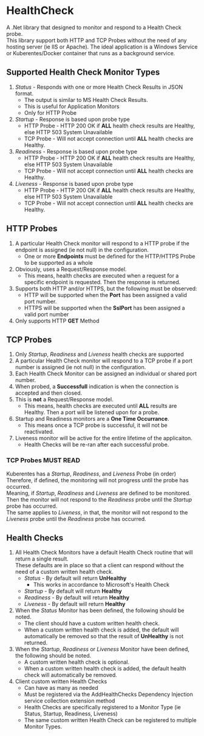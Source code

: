 # HealthCheck 
A .Net library that designed to monitor and respond to a Health Check probe.  
This library support both HTTP and TCP Probes without the need of any hosting server (ie IIS or Apache).
The ideal application is a Windows Service or Kuberentes/Docker container that runs as a background service.


## Supported Health Check Monitor Types
1.  *Status* - Responds with one or more Health Check Results in JSON format.  
    -  The output is similar to MS Health Check Results. 
    -  This is useful for Application Monitors
    -  Only for HTTP Probe
2.  *Startup* - Response is based upon probe type
    -  HTTP Probe - HTTP 200 OK if **ALL** health check results are Healthy, else HTTP 503 System Unavailable
    -  TCP Probe - Will not accept connection until **ALL** health checks are Healthy.
3.  *Readiness* - Response is based upon probe type
    -  HTTP Probe - HTTP 200 OK if **ALL** health check results are Healthy, else HTTP 503 System Unavailable
    -  TCP Probe - Will not accept connection until **ALL** health checks are Healthy.
4.  *Liveness* - Response is based upon probe type
    -  HTTP Probe - HTTP 200 OK if **ALL** health check results are Healthy, else HTTP 503 System Unavailable
    -  TCP Probe - Will not accept connection until **ALL** health checks are Healthy.


## HTTP Probes
1.  A particular Health Check monitor will respond to a HTTP probe if the endpoint is assigned (ie not null) in the configuration.
    -  One or more **Endpoints** must be defined for the HTTP/HTTPS Probe to be supported as a whole
2.  Obviously, uses a Request/Response model.  
    -  This means, health checks are executed when a request for a specific endpoint is requested.  Then the response is returned.
3.  Supports both HTTP and/or HTTPS, but the following must be observed:
    -  HTTP will be supported when the **Port** has been assigned a valid port number.
    -  HTTPS will be supported when the **SslPort** has been assigned a valid port number
4.  Only supports HTTP **GET** Method


## TCP Probes
1.  Only *Startup*, *Readiness* and *Liveness* health checks are supported
2.  A particular Health Check monitor will respond to a TCP probe if a port number is assigned (ie not null) in the configuration.
3.  Each Health Check Monitor can be assigned an individual or shared port number.
4.  When probed, a **Successfull** indication is when the connection is accepted and then closed.
5.  This is **not** a Request/Response model.
    -  This means, health checks are executed until **ALL** results are Healthy.  Then a port will be listened upon for a probe.
6.  Startup and Readiness monitors are a **One Time Occurrance**.
    -  This means once a TCP probe is successful, it will not be reactivated.
7.  Liveness monitor will be active for the entire lifetime of the applicaiton.
    -  Health Checks will be re-ran after each successful probe.

### TCP Probes **MUST READ**
Kuberentes has a *Startup*, *Readiness*, and *Liveness* Probe (in order)  
Therefore, if defined, the monitoring will not progress until the probe has occurred.  
Meaning, if *Startup*, *Readiness* and *Liveness* are defined to be monitored.  
Then the monitor will not respond to the *Readiness* probe until the *Startup* probe has occurred.  
The same applies to *Liveness*, in that, the monitor will not respond to the *Liveness* probe until the *Readiness* probe has occurred.  


## Health Checks
1.  All Health Check Monitors have a default Health Check routine that will return a single result.  
    These defaults are in place so that a client can respond without the need of a custom written health check.
    -  *Status* - By default will return **UnHealthy**
        -  This works in accordance to Microsoft's Health Check
    -  *Startup* - By default will return **Healthy**
    -  *Readiness* - By default will return **Healthy**
    -  *Liveness* - By default will return **Healthy**
2.  When the *Status* Monitor has been defined, the following should be noted.
    -  The client should have a custom written health check.
    -  When a custom written health check is added, the default will automatically be removed so that the result of **UnHealthy** is not returned.
3.  When the *Startup*, *Readiness* or *Liveness* Monitor have been defined, the following should be noted.
    -  A custom written health check is optional.
    -  When a custom written health check is added, the default health check will automatically be removed.
4.  Client custom written Health Checks
    -  Can have as many as needed
    -  Must be registered via the AddHealthChecks Dependency Injection service collection extension method
    -  Health Checks are specifically registered to a Monitor Type (ie Status, Startup, Readiness, Liveness)
    -  The same custom written Health Check can be registered to multiple Monitor Types.


